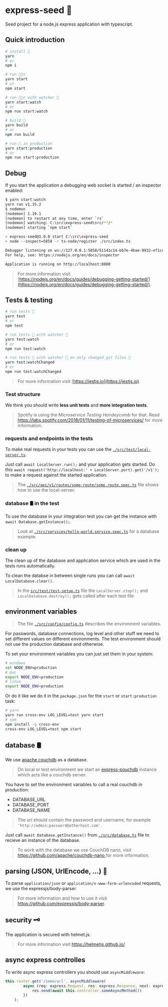 # express-seed 🌱

Seed project for a node.js express application with typescript.

## Quick introduction

```bash
# install 🧷
yarn
# or
npm i

# run 🏃🏾‍♀️
yarn start
# or
npm start

# run 🏃🏾‍♂️ with watcher 👀
yarn start:watch
# or
npm run start:watch

# build 🚧
yarn build
# or
npm run build

# run 🚀 in production
yarn start:production
# or
npm run start:production
```

## Debug

If you start the application a debugging web socket is started / an inspector enabled:

```bash
$ yarn start:watch
yarn run v1.15.2
$ nodemon
[nodemon] 1.19.1
[nodemon] to restart at any time, enter `rs`
[nodemon] watching: C:\src\express-seed\src/**/*
[nodemon] starting `npm start`

> express-seed@1.0.0 start C:\src\express-seed
> node --inspect=5858 -r ts-node/register ./src/index.ts

Debugger listening on ws://127.0.0.1:5858/51141c14-bb7e-4bae-9932-ef1ceadb49cd # <- debugger
For help, see: https://nodejs.org/en/docs/inspector

Application is running on http://localhost:8080
```

> For more information visit [https://nodejs.org/en/docs/guides/debugging-getting-started/](https://nodejs.org/en/docs/guides/debugging-getting-started/).

## Tests & testing

```bash
# run tests 🎈
yarn test
# or
npm test

# run tests 🎈 with watcher 👀
yarn test:watch
# or
npm run test:watch

# run tests 🎈 with watcher 👀 on only changed git files 🎳
yarn test:watchChanged
# or
npm run test:watchChanged
```

> For more information visit [https://jestjs.io](https://jestjs.io).

### Test structure

We think you should write **less unit tests** and **more integration tests**. 

> Spotify is using the *Microservice Testing Hondeycomb* for that. Read https://labs.spotify.com/2018/01/11/testing-of-microservices/ for more information.

### requests and endpoints in the tests

To make real requests in your tests you can use the  [`./src/test/local-server.ts`](./src/test/local-server.ts).

Just call `await LocalServer.run();` and your application gets started. Do this `await request('http://localhost:' + LocalServer.port).get('/v1');` to make a request against the started application.

> The [`./src/api/v1/routes/some-route/some.route.spec.ts`](./src/api/v1/routes/some-route/some.route.spec.ts) file shows how to use the local-server.

### database 🛢 in the test 

To use the database in your integration test you can get the instance with `await Database.getInstance();`.

> Look at [`./src/services/hello-world.service.spec.ts`](./ssrc/services/hello-world.service.spec.ts) for a database example.

### clean up

The clean up of the database and application service which are used in the tests runs automatically.

To clean the databse in between single runs you can call `await LocalDatabase.clear()`.

> In the [`src/test/test-setup.ts`](src/test/test-setup.ts) file the `LocalServer.stop();` and `LocalDatabase.destroy();` gets called after each test file.

## environment variables

> The file [`./src/config/config.ts`](./src/config/config.ts) describes the environment variables.

For passwords, database connections, log level and other stuff we need to set different values on different environments.
The test environment should not use the production database and otherwise.

To set your environment variables you can just set them in your system:

```bash
# windows
set NODE_ENV=production
# mac
export NODE_ENV=production
# linux
export NODE_ENV=production
```

Or do it like we do it in the `package.json` for the `start` or `start:production` task:

```bash
# yarn
yarn run cross-env LOG_LEVEL=test yarn start
# npm
npm install -g cross-env
cross-env LOG_LEVEL=test npm start
```

## database 🛢

We use [apache couchdb](http://couchdb.apache.org/) as a database.
> On local or test environment we start an [express-pouchdb](https://github.com/pouchdb/pouchdb-server) instance which acts like a couchdb server.

You have to set the environment variables to call a real couchdb in production:

- DATABASE_URL
- DATABASE_PORT
- DATABASE_NAME

> The url should contain the password and username, for example `'http://admin:password@otherhost.com'`.

Just call `await Database.getInstance()` from [`./src/database.ts`](./src/database.ts) file to recieve an instance of the database.

> To work with the database we use CouchDB nano, visit [https://github.com/apache/couchdb-nano ](https://github.com/apache/couchdb-nano) for more information.

## parsing (JSON, UrlEncode, ...) 🔬

To parse `application/json` or `application/x-www-form-urlencoded` requests, we use the expressjs/body-parser.

> For more information and how to use it visit https://github.com/expressjs/body-parser.

## security 🗝

 The application is secured with helmet.js.

 > For more information visit https://helmetjs.github.io/.

 ## async express controlles

 To write async express controllers you should use `asyncMiddleware`:
```js
this.router.get('/some/url', asyncMiddleware(
        async (req: express.Request, res: express.Response, next: express.NextFunction): Promise<void> => {
            res.send(await this.controller.someAsyncMethod())
        })
    );
```